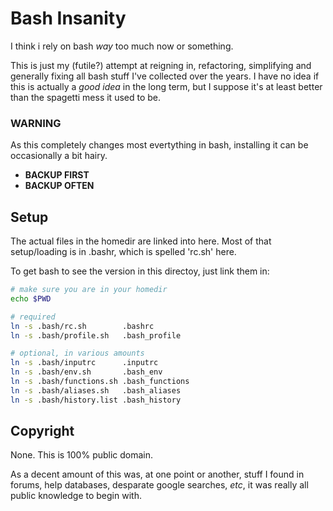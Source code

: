 Bash Insanity
=============

I think i rely on bash _way_ too much now or something.

This is just my (futile?) attempt at reigning in, refactoring,
simplifying and generally fixing all bash stuff I've collected
over the years. I have no idea if this is actually a _good idea_
in the long term, but I suppose it's at least better than
the spagetti mess it used to be.

### **WARNING**

As this completely changes
most evertything in bash,
installing it can be
occasionally a bit hairy.

 - **BACKUP FIRST**
 - **BACKUP OFTEN**

Setup
-----

The actual files in the homedir are linked into here.
Most of that setup/loading is in .bashr, which
is spelled 'rc.sh' here.

To get bash to see the version in this directoy,
just link them in:

```bash
# make sure you are in your homedir
echo $PWD

# required
ln -s .bash/rc.sh        .bashrc
ln -s .bash/profile.sh   .bash_profile

# optional, in various amounts
ln -s .bash/inputrc      .inputrc
ln -s .bash/env.sh       .bash_env
ln -s .bash/functions.sh .bash_functions
ln -s .bash/aliases.sh   .bash_aliases
ln -s .bash/history.list .bash_history

```


Copyright
---------

None. This is 100% public domain.

As a decent amount of this was, at one point or another, stuff I
found in forums, help databases, desparate google searches, _etc_,
it was really all public knowledge to begin with.
